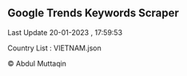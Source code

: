 

## Google Trends Keywords Scraper 
 
Last Update 20-01-2023 , 17:59:53

Country List :
VIETNAM.json



© Abdul Muttaqin 
